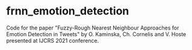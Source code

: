# frnn_emotion_detection
Code for the paper "Fuzzy-Rough Nearest Neighbour Approaches for Emotion Detection in Tweets" by O. Kaminska, Ch. Cornelis and V. Hoste presented at IJCRS 2021 conference. 
